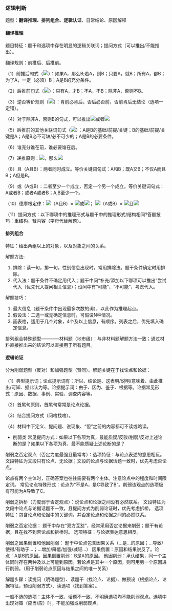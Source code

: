 ### 逻辑判断 
题型：**翻译推理、排列组合、逻辑认证**、日常结论、原因解释
#### 翻译推理
题目特征：题干和选项中存在明显的逻辑关联词；提问方式（可以推出/不能推出）。

翻译规则：前推后、后推前。

（1）前推后句式（![](http://latex.codecogs.com/gif.latex?{A}\rightarrow{B})）：如果A，那么B;若A，则B；只要A，就B；所有A，都B；为了A，一定（必须）B；A是B的充分条件。

（2）后推前句式（![](http://latex.codecogs.com/gif.latex?{B}\rightarrow{A})）：只有A，才B；不A，不B；除非A，否则不B。

（3）逆否等价规则（![](http://latex.codecogs.com/gif.latex?{A}\rightarrow{B}={\neg{B}}\rightarrow{\neg{A}})）：肯前必肯后，否后必否前，否前肯后无结论（选项一定错）。

（4）对于除非A，否则B的句式，可以推出![](http://latex.codecogs.com/gif.latex?{\neg{B}}\rightarrow{A})或者![](http://latex.codecogs.com/gif.latex?{\neg{A}}\rightarrow{B})

（5）后推前的其他关联词句式（![](http://latex.codecogs.com/gif.latex?{B}\rightarrow{A})）：A是B的基础/前提/关键；B的基础/前提/关键是A；A是B必不可缺/必不可少的；A是B的必要条件。

（6）谁充分谁在前，谁必要谁在后。

（7）递推原则：![](http://latex.codecogs.com/gif.latex?{A}\rightarrow{B},{B}\rightarrow{C})，那么![](http://latex.codecogs.com/gif.latex?{A}\rightarrow{C})

（8）且（A且B）：两者同时成立。等价关键词句式：A和B；既A又B；不仅A而且B；A但是B。

（9）或（A或B）：二者至少一个成立，否定一个另一个成立。等价关键词句式：A或者B；或者A或者B；A,B至少一个。

（10）德摩根定律：![](http://latex.codecogs.com/gif.latex?\neg)（A且B）= ![](http://latex.codecogs.com/gif.latex?\neg{A})或![](http://latex.codecogs.com/gif.latex?\neg{B})；
![](http://latex.codecogs.com/gif.latex?\neg)（A或B）= ![](http://latex.codecogs.com/gif.latex?\neg{A})且![](http://latex.codecogs.com/gif.latex?\neg{B})

（11）提问方式：以下哪项中的推理形式与题干中的推理形式/结构相同?答题技巧：重结构，轻内容（字母代替解题）。

#### 排列组合
特征：给出两组以上的对象，以及对象之间的关系。

解题方法:
1. 排除：读一句，排一句。性别信息出现时，常用排除法。题干条件确定时用排除。
2. 代入法：题干条件不确定用代入；题干中问“补充/添加以下哪项可以推出”尝试代入（优先代入提问相关信息）；设问中有“可能”、“不可能”，考虑代入。

解题技巧：
1. 最大信息（题干条件中出现最多次数的词），以此作为推理起点。
2. 假设法：二选一或无确定信息时，可假设N种情况。
3. 画表格，适用于几个对象，4个及以上信息，有顺序。列表之后，优先填入确定信息。

排列组合特殊题型————材料题（地市级）：与非材料题解题方法一致；通过材料直接推出来的结论可以直接用于所有题目。
#### 逻辑论证
分为削弱题型（反对）和加强题型（赞同）。解题关键在于找论点和论据：

（1）典型提示词；论点提示词有：所以、结论是、这表明/说明/意味着、由此推出/可知、据此认为等。论据提示词：由于、因为、鉴于、根据等。论据常见形式：原因、数据、事例、实验、调查内容等。

（2）首尾句原则，首尾句常常是论点论据。

（3）结合提问方式（问啥找啥）。

（4）材料中下定义、提问题、说现象、“但”之前的内容都可不读或略读。
- 削弱类
常见提问方式：如果以下各项为真，最能质疑/反驳/削弱/反对上述论断的是？如果以下各项为真，最不能质疑上述论断的是？

削弱之否定观点（否定力度最强且最常考）：选项特征：与论点表述的意思相反。
文段特征为文段只有论点、无论据；文段的论点与论据话题一致时，优先考虑否论点。

论点有两个主体时，正确答案也往往需要有两个主体。注意论点中的程度和时间限定词。 
常见论点特殊形式：论点为“不是A，是C导致了B”。削弱该观点的选项极有可能为A导致了C。

削弱之拆桥（力度弱于否定观点）：说论点和论据之间没有必然联系。
文段特征为文段中论点与论据话题不一致，且提问方式为削弱论证时，优先考虑拆桥。
选项特征：包含论点和论据中的关键词，并否定论点和论据之间的必然联系。

削弱之否定论据：
题干中存在“双方互怼”，经常采用否定论据来削弱；题干有论据，且在找不到否论点和拆桥时。
选项特征：与论据表达意思相反。

削弱之因果倒置和他因削弱：
题干中论点包含因果关系（...是...的原因；...导致/使得/有助于...；...增加/降低/加强/减轻...）
因果倒置：原因和结果说反了。论点：A是B的原因。因果倒置削弱：B是A的原因。
他因削弱：承认结果，同一个主体同时存在两种及以上可能到原因。若论点是其中一个原因，则可用另一个原因进行削弱。（用于削弱论点原因与结果之间的唯一关系）

解题步骤：读提问（明确题型）、读题干（找论点、论据）、做预设（根据论点、论据特征，预设削弱方式）、读选项（找到答案）。

一般不选的选项：主体不一致、话题不一致、不明确选项均不能削弱观点。选项中出现对策（应当/应）时，不能加强或削弱观点。
